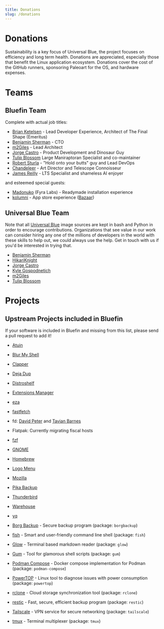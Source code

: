 ```yaml
---
title: Donations
slug: /donations
---
```


<head>
     <script async defer src="https://buttons.github.io/buttons.js"></script>
</head>

# Donations

Sustainability is a key focus of Universal Blue, the project focuses on efficiency and long term health. Donations are appreciated, especially those that benefit the Linux application ecosystem. Donations cover the cost of the GitHub runners, sponsoring Paleoart for the OS, and hardware expenses.

# Teams

## Bluefin Team

Complete with actual job titles:

- [Brian Ketelsen](https://github.com/bketelsen) - Lead Developer Experience, Architect of The Final Shape (Emeritus)
- [Benjamin Sherman](https://github.com/bsherman) - CTO
- [m2Giles](https://github.com/m2Giles) - Lead Architect
- [Jorge Castro](https://github.com/sponsors/castrojo/) - Product Development and Dinosaur Guy
- [Tulip Blossom](https://github.com/sponsors/tulilirockz) Large Maniraptoran Specialist and co-maintainer
- [Robert Sturla](https://github.com/p5) - "Hold onto your butts" guy and Lead DevOps
- [Chandeleer](https://ko-fi.com/chandeleer) - Art Director and Telescope Connoisseur
- [James Reilly](https://github.com/sponsors/hanthor) - LTS Specialist and shameless AI enjoyer

and esteemed special guests:

- [Madonuko](https://github.com/madonuko) (Fyra Labs) - Readymade installation experience
- [kolumni](https://ko-fi.com/kolunmi) - App store experience ([Bazaar](https://github.com/kolunmi/bazaar))

## Universal Blue Team

Note that all [Universal Blue](https://universal-blue.org/) image sources are kept in bash and Python in order to encourage contributions. Organizations that see value in our work can consider hiring any one of the millions of developers in the world with these skills to help out, we could always use the help. Get in touch with us if you'd be interested in trying that.

- [Benjamin Sherman](https://github.com/bsherman)
- [HikariKnight](https://github.com/sponsors/HikariKnight)
- [Jorge Castro](https://github.com/sponsors/castrojo/)
- [Kyle Gospodnetich](https://github.com/sponsors/KyleGospo)
- [m2Giles](https://github.com/m2Giles)
- [Tulip Blossom](https://github.com/sponsors/tulilirockz)

# Projects

## Upstream Projects included in Bluefin

If your software is included in Bluefin and missing from this list, please send a pull request to add it!

- [Atuin](https://github.com/sponsors/atuinsh)
- [Blur My Shell](https://github.com/sponsors/aunetx)
- [Clapper](https://liberapay.com/Clapper)
- [Deja Dup](https://liberapay.com/DejaDup)
- [Distroshelf](https://github.com/sponsors/ranfdev)
- [Extensions Manager](https://github.com/sponsors/mjakeman)
- [eza](https://github.com/sponsors/cafkafk)
- [fastfetch](https://github.com/sponsors/LinusDierheimer)
- fd: [David Peter](https://github.com/sponsors/sharkdp) and [Tavian Barnes](https://github.com/sponsors/tavianator)
- Flatpak: Currently migrating fiscal hosts
- [fzf](https://github.com/sponsors/junegunn)
- [GNOME](https://www.gnome.org/donate/)
- [Homebrew](https://github.com/Homebrew/brew#donations)
- [Logo Menu](https://github.com/sponsors/Aryan20)
- [Mozilla](https://foundation.mozilla.org/en/?form=donate&gad_source=1)
- [Pika Backup](https://opencollective.com/pika-backup)
- [Thunderbird](https://www.thunderbird.net/en-US/donate/)
- [Warehouse](https://ko-fi.com/heliguy)
- [yq](https://github.com/sponsors/mikefarah)

- [Borg Backup](https://github.com/sponsors/borgbackup) - Secure backup program (package: `borgbackup`)
- [fish](https://github.com/sponsors/fish-shell) - Smart and user-friendly command line shell (package: `fish`)
- [Glow](https://github.com/sponsors/charmbracelet) - Terminal based markdown reader (package: `glow`)
- [Gum](https://github.com/sponsors/charmbracelet) - Tool for glamorous shell scripts (package: `gum`)
- [Podman Compose](https://github.com/sponsors/containers) - Docker compose implementation for Podman (package: `podman-compose`)
- [PowerTOP](https://github.com/sponsors/fenrus75) - Linux tool to diagnose issues with power consumption (package: `powertop`)
- [rclone](https://github.com/sponsors/rclone) - Cloud storage synchronization tool (package: `rclone`)
- [restic](https://github.com/sponsors/restic) - Fast, secure, efficient backup program (package: `restic`)
- [Tailscale](https://github.com/sponsors/tailscale) - VPN service for secure networking (package: `tailscale`)
- [tmux](https://github.com/sponsors/tmux) - Terminal multiplexer (package: `tmux`)
